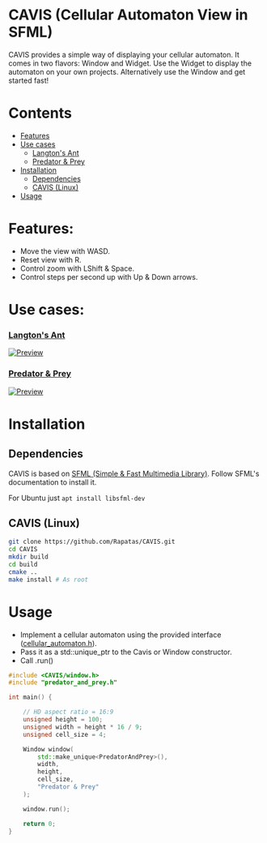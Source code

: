 # CAVIS (Cellular Automaton View in SFML)
CAVIS provides a simple way of displaying your cellular automaton. It comes in two flavors: Window and Widget. Use the Widget to display the automaton on your own projects. Alternatively use the Window and get started fast!

# Contents
- [Features](#features)
- [Use cases](#use-cases)
    - [Langton's Ant](#langtons-ant)
    - [Predator & Prey](#predator--prey)
- [Installation](#installation)
    - [Dependencies](#dependencies)
    - [CAVIS (Linux)](#cavis-linux)
- [Usage](#usage)

# Features:
* Move the view with WASD.
* Reset view with R.
* Control zoom with LShift & Space.
* Control steps per second up with Up & Down arrows.

# Use cases:

### [Langton's Ant](https://github.com/Rapatas/langtons_ant_sfml)

[![Preview](https://i.imgur.com/ScZSJzd.png "Langtons Ant")](https://github.com/Rapatas/langtons_ant_sfml)

### [Predator & Prey](https://github.com/Rapatas/predator_and_prey_sfml)

[![Preview](https://i.imgur.com/GTNNQHa.png "Preditor & Prey")](https://github.com/Rapatas/predator_and_prey_sfml)

# Installation
## Dependencies
CAVIS is based on [SFML (Simple & Fast Multimedia Library)](https://www.sfml-dev.org/index.php). Follow SFML's documentation to install it. 

For Ubuntu just ```apt install libsfml-dev```

## CAVIS (Linux)
```bash
git clone https://github.com/Rapatas/CAVIS.git
cd CAVIS
mkdir build
cd build
cmake ..
make install # As root
```

# Usage
- Implement a cellular automaton using the provided interface ([cellular_automaton.h](include/cellular_automaton.h)).
- Pass it as a std::unique_ptr to the Cavis or Window constructor.
- Call .run()

```c++
#include <CAVIS/window.h>
#include "predator_and_prey.h"

int main() {

    // HD aspect ratio = 16:9
    unsigned height = 100;
    unsigned width = height * 16 / 9;
    unsigned cell_size = 4;

    Window window(
        std::make_unique<PredatorAndPrey>(), 
        width, 
        height, 
        cell_size, 
        "Predator & Prey"
    );

    window.run();

    return 0;
}
```
